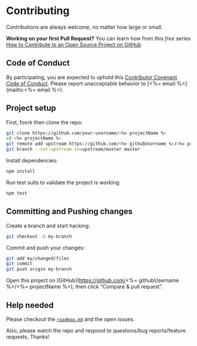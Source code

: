 # Contributing

Contributions are always welcome, no matter how large or small.

**Working on your first Pull Request?** You can learn how from this *free* series
[How to Contribute to an Open Source Project on GitHub](https://egghead.io/series/how-to-contribute-to-an-open-source-project-on-github)

## Code of Conduct

By participating, you are expected to uphold this [Contributor Covenant Code of Conduct](./other/code_of_conduct.md). Please report unacceptable behavior to [<%= email %>](mailto:<%= email %>).

## Project setup

First, foork then clone the repo:

```sh
git clone https://github.com/your-username/<%= projectName %>
cd <%= projectName %>
git remote add upstream https://github.com/<%= githubUsername %>/<%= projectName %>
git branch --set-upstream-to=upstream/master master
```

Install dependencies:

```sh
npm install
```

Run test suits to validate the project is working:

```sh
npm test
```

## Committing and Pushing changes

Create a branch and start hacking:

```sh
git checkout -b my-branch
```

Commit and push your changes:

```sh
git add my/changed/files
git commit
git push origin my-branch
```

Open this project on [GitHub](https://github.com/<%= githubUsername %>/<%= projectName %>), then click “Compare & pull request”.

## Help needed

Please checkout the [`roadmap.md`](./other/roadmap.md) and the open issues.

Also, please watch the repo and respond to questions/bug reports/feature requests, Thanks!
